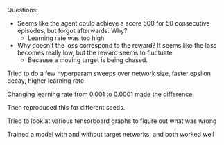 Questions:

- Seems like the agent could achieve a score 500 for 50 consecutive episodes, but forgot afterwards. Why?
  - Learning rate was too high
- Why doesn't the loss correspond to the reward? It seems like the loss becomes really low, but the reward seems to fluctuate
  - Because a moving target is being chased.

Tried to do a few hyperparam sweeps over network size, faster epsilon decay, higher learning rate

Changing learning rate from 0.001 to 0.0001 made the difference.

Then reproduced this for different seeds.

Tried to look at various tensorboard graphs to figure out what was wrong

Trained a model with and without target networks, and both worked well